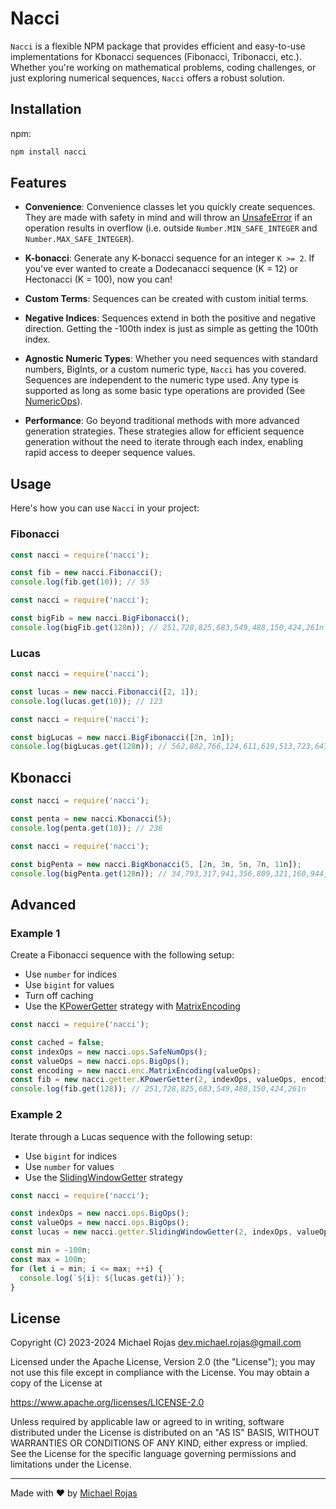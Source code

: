# Nacci

`Nacci` is a flexible NPM package that provides efficient and easy-to-use implementations for Kbonacci sequences (Fibonacci, Tribonacci, etc.). Whether you're working on mathematical problems, coding challenges, or just exploring numerical sequences, `Nacci` offers a robust solution.

## Installation

npm:

```bash
npm install nacci
```

## Features

- **Convenience**: Convenience classes let you quickly create sequences. They are made with safety in mind and will throw an [UnsafeError](./src/error/unsafeError.ts) if an operation results in overflow (i.e. outside `Number.MIN_SAFE_INTEGER` and `Number.MAX_SAFE_INTEGER`).

- **K-bonacci**: Generate any K-bonacci sequence for an integer `K >= 2`. If you've ever wanted to create a Dodecanacci sequence (K = 12) or Hectonacci (K = 100), now you can!

- **Custom Terms**: Sequences can be created with custom initial terms.

- **Negative Indices**: Sequences extend in both the positive and negative direction. Getting the -100th index is just as simple as getting the 100th index. 

- **Agnostic Numeric Types**: Whether you need sequences with standard numbers, BigInts, or a custom numeric type, `Nacci` has you covered. Sequences are independent to the numeric type used. Any type is supported as long as some basic type operations are provided (See [NumericOps](./src/ops/numericOps.ts)).

- **Performance**: Go beyond traditional methods with more advanced generation strategies. These strategies allow for efficient sequence generation without the need to iterate through each index, enabling rapid access to deeper sequence values.

## Usage

Here's how you can use `Nacci` in your project:

### Fibonacci

```javascript
const nacci = require('nacci');

const fib = new nacci.Fibonacci();
console.log(fib.get(10)); // 55
```

```javascript
const nacci = require('nacci');

const bigFib = new nacci.BigFibonacci();
console.log(bigFib.get(128n)); // 251,728,825,683,549,488,150,424,261n
```

### Lucas

```javascript
const nacci = require('nacci');

const lucas = new nacci.Fibonacci([2, 1]);
console.log(lucas.get(10)); // 123
```

```javascript
const nacci = require('nacci');

const bigLucas = new nacci.BigFibonacci([2n, 1n]);
console.log(bigLucas.get(128n)); // 562,882,766,124,611,619,513,723,647n
```

## Kbonacci
```javascript
const nacci = require('nacci');

const penta = new nacci.Kbonacci(5);
console.log(penta.get(10)); // 236
```

```javascript
const nacci = require('nacci');

const bigPenta = new nacci.BigKbonacci(5, [2n, 3n, 5n, 7n, 11n]);
console.log(bigPenta.get(128n)); // 34,793,317,941,356,809,321,160,944,117,101,129,141n
```

## Advanced

### Example 1
Create a Fibonacci sequence with the following setup:
- Use `number` for indices
- Use `bigint` for values
- Turn off caching
- Use the [KPowerGetter](./src/kbonacci/getter/kPowerGetter.ts) strategy with [MatrixEncoding](./src/kbonacci/encoding/matrix/matrixEncoding.ts)

```javascript
const nacci = require('nacci');

const cached = false;
const indexOps = new nacci.ops.SafeNumOps();
const valueOps = new nacci.ops.BigOps();
const encoding = new nacci.enc.MatrixEncoding(valueOps);
const fib = new nacci.getter.KPowerGetter(2, indexOps, valueOps, encoding, cached);
console.log(fib.get(128)); // 251,728,825,683,549,488,150,424,261n
```

### Example 2
Iterate through a Lucas sequence with the following setup:
- Use `bigint` for indices
- Use `number` for values
- Use the [SlidingWindowGetter](./src/kbonacci/getter/slidingWindowGetter.ts) strategy

```javascript
const nacci = require('nacci');

const indexOps = new nacci.ops.BigOps();
const valueOps = new nacci.ops.BigOps();
const lucas = new nacci.getter.SlidingWindowGetter(2, indexOps, valueOps, [2n, 1n]);

const min = -100n;
const max = 100n;
for (let i = min; i <= max; ++i) {
  console.log(`${i}: ${lucas.get(i)}`);
}
```

## License

Copyright (C) 2023-2024 Michael Rojas <dev.michael.rojas@gmail.com>

Licensed under the Apache License, Version 2.0 (the "License");
you may not use this file except in compliance with the License.
You may obtain a copy of the License at

   https://www.apache.org/licenses/LICENSE-2.0

Unless required by applicable law or agreed to in writing, software
distributed under the License is distributed on an "AS IS" BASIS,
WITHOUT WARRANTIES OR CONDITIONS OF ANY KIND, either express or implied.
See the License for the specific language governing permissions and
limitations under the License.

---

Made with ❤️ by [Michael Rojas](https://github.com/havelessbemore)
